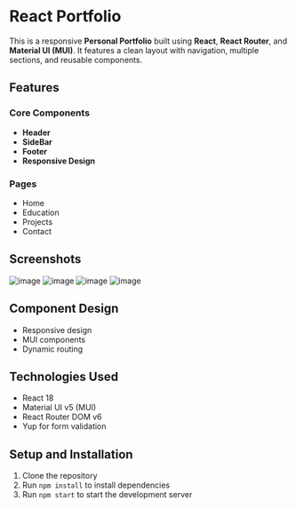 # React Portfolio

This is a responsive **Personal Portfolio** built using **React**, **React Router**, and **Material UI (MUI)**. It features a clean layout with navigation, multiple sections, and reusable components.

## Features

### Core Components
- **Header** 
- **SideBar** 
- **Footer** 
- **Responsive Design** 

### Pages
- Home
- Education
- Projects 
- Contact 

## Screenshots

![image](https://github.com/user-attachments/assets/d2ca0ab5-c30c-447d-a8de-672c0f577d85)
![image](https://github.com/user-attachments/assets/c0ad1944-3a57-4f5c-bf87-b933d68c31b1)
![image](https://github.com/user-attachments/assets/b93694c9-f88f-4ac6-a483-b4115d43aa84)
![image](https://github.com/user-attachments/assets/98917e13-b169-4267-9398-631c025bd2f9)


## Component Design

- Responsive design
- MUI components
- Dynamic routing

## Technologies Used

- React 18
- Material UI v5 (MUI)
- React Router DOM v6
- Yup for form validation

## Setup and Installation

1. Clone the repository
2. Run `npm install` to install dependencies
3. Run `npm start` to start the development server
